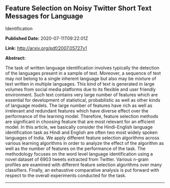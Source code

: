 ## Feature Selection on Noisy Twitter Short Text Messages for Language
  Identification

**Published Date:** 2020-07-11T09:22:01Z

**Link:** http://arxiv.org/pdf/2007.05727v1

**Abstract:**

  The task of written language identification involves typically the detection
of the languages present in a sample of text. Moreover, a sequence of text may
not belong to a single inherent language but also may be mixture of text
written in multiple languages. This kind of text is generated in large volumes
from social media platforms due to its flexible and user friendly environment.
Such text contains very large number of features which are essential for
development of statistical, probabilistic as well as other kinds of language
models. The large number of features have rich as well as irrelevant and
redundant features which have diverse effect over the performance of the
learning model. Therefore, feature selection methods are significant in
choosing feature that are most relevant for an efficient model. In this
article, we basically consider the Hindi-English language identification task
as Hindi and English are often two most widely spoken languages of India. We
apply different feature selection algorithms across various learning algorithms
in order to analyze the effect of the algorithm as well as the number of
features on the performance of the task. The methodology focuses on the word
level language identification using a novel dataset of 6903 tweets extracted
from Twitter. Various n-gram profiles are examined with different feature
selection algorithms over many classifiers. Finally, an exhaustive comparative
analysis is put forward with respect to the overall experiments conducted for
the task.


---

